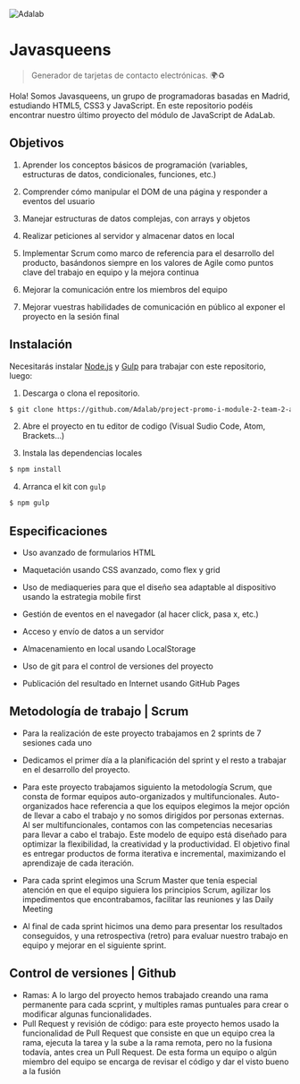 ![Adalab](https://github.com/Adalab/project-promo-i-module-2-team-2-afternoon/src/assets/images/logo-adalab-80px.png)

# Javasqueens
	
> Generador de tarjetas de contacto electrónicas. 🌍♻️
	
Hola! Somos Javasqueens, un grupo de programadoras basadas en Madrid, estudiando HTML5, CSS3 y JavaScript.
En este repositorio podéis encontrar nuestro último proyecto del módulo de JavaScript de AdaLab.

## Objetivos

1.  Aprender los conceptos básicos de programación (variables, estructuras de datos, condicionales, funciones, etc.)
    
2.  Comprender cómo manipular el DOM de una página y responder a eventos del usuario
    
3.  Manejar estructuras de datos complejas, con arrays y objetos
    
4.  Realizar peticiones al servidor y almacenar datos en local
    
5.  Implementar Scrum como marco de referencia para el desarrollo del producto, basándonos siempre en los valores de Agile como puntos clave del trabajo en equipo y la mejora continua
    
6.  Mejorar la comunicación entre los miembros del equipo
    
7.  Mejorar vuestras habilidades de comunicación en público al exponer el proyecto en la sesión final

## Instalación

Necesitarás instalar [Node.js](https://nodejs.org/) y [Gulp](https://gulpjs.com) para trabajar con este repositorio, luego:

1. Descarga o clona el repositorio.
```sh
$ git clone https://github.com/Adalab/project-promo-i-module-2-team-2-afternoon.git
```
2. Abre el proyecto en tu editor de codigo (Visual Sudio Code, Atom, Brackets...) 

3. Instala las dependencias locales
```sh
$ npm install
```

4. Arranca el kit con `gulp`
```sh
$ npm gulp
```

## Especificaciones

- Uso avanzado de formularios HTML

- Maquetación usando CSS avanzado, como flex y grid

- Uso de mediaqueries para que el diseño sea adaptable al dispositivo usando la estrategia mobile first

- Gestión de eventos en el navegador (al hacer click, pasa x, etc.)

- Acceso y envío de datos a un servidor

- Almacenamiento en local usando LocalStorage

- Uso de git para el control de versiones del proyecto

- Publicación del resultado en Internet usando GitHub Pages

## Metodología de trabajo | Scrum

- Para la realización de este proyecto trabajamos en 2 sprints de 7 sesiones cada uno

- Dedicamos el primer día a la planificación del sprint y el resto a trabajar en el desarrollo del proyecto. 

- Para este proyecto trabajamos siguiento la metodología Scrum, que consta de formar equipos auto-organizados y multifuncionales. Auto-organizados hace referencia a que los equipos elegimos la mejor opción de llevar a cabo el trabajo y no somos dirigidos por personas externas. Al ser multifuncionales, contamos con las competencias necesarias para llevar a cabo el trabajo. Este modelo de equipo está diseñado para optimizar la flexibilidad, la creatividad y la productividad. El objetivo final es entregar productos de forma iterativa e incremental, maximizando el aprendizaje de cada iteración.

- Para cada sprint elegimos una Scrum Master que tenía especial atención en que el equipo siguiera los principios Scrum, agilizar los impedimentos que encontrabamos, facilitar las reuniones y las Daily Meeting

- Al final de cada sprint hicimos una demo para presentar los resultados conseguidos, y una retrospectiva (retro) para evaluar nuestro trabajo en equipo y mejorar en el siguiente sprint.

## Control de versiones | Github
- Ramas: A lo largo del proyecto hemos trabajado creando una rama permanente para cada scprint, y multiples ramas puntuales para crear o modificar algunas funcionalidades. 
- Pull Request y revisión de código: para este proyecto hemos usado la funcionalidad de Pull Request que consiste en que un equipo crea la rama, ejecuta la tarea y la sube a la rama remota, pero no la fusiona todavía, antes crea un Pull Request. De esta forma un equipo o algún miembro del equipo se encarga de revisar el código y dar el visto bueno a la fusión
